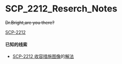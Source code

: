 # SCP_2212_Reserch_Notes
<del>Dr.Bright,are you there?</del>

[SCP-2212](http://scp-wiki-cn.wikidot.com/scp-2212)
#### 已知的线索
- [SCP-2212 收容措施图像](http://scp-wiki-cn.wikidot.com/2212-archival-image)的[解法]()
